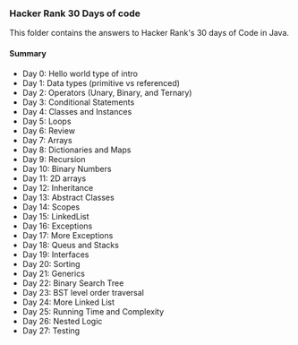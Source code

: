 ### Hacker Rank 30 Days of code
This folder contains the answers to Hacker Rank's 30 days of Code in Java.

#### Summary
- Day 0: Hello world type of intro
- Day 1: Data types (primitive vs referenced)
- Day 2: Operators (Unary, Binary, and Ternary)
- Day 3: Conditional Statements
- Day 4: Classes and Instances
- Day 5: Loops
- Day 6: Review
- Day 7: Arrays
- Day 8: Dictionaries and Maps
- Day 9: Recursion
- Day 10: Binary Numbers
- Day 11: 2D arrays
- Day 12: Inheritance
- Day 13: Abstract Classes
- Day 14: Scopes
- Day 15: LinkedList
- Day 16: Exceptions
- Day 17: More Exceptions
- Day 18: Queus and Stacks
- Day 19: Interfaces
- Day 20: Sorting
- Day 21: Generics
- Day 22: Binary Search Tree
- Day 23: BST level order traversal 
- Day 24: More Linked List
- Day 25: Running Time and Complexity
- Day 26: Nested Logic
- Day 27: Testing
